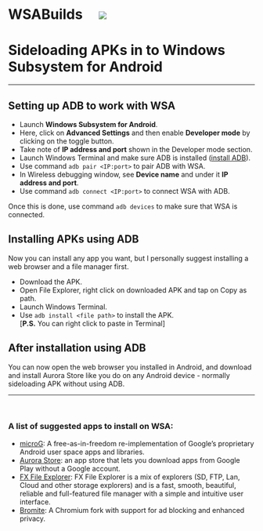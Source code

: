 # WSABuilds &nbsp; &nbsp; <img src="https://img.shields.io/github/downloads/MustardChef/WSABuilds/total?label=Total%20Downloads&style=for-the-badge"/> &nbsp; 

# Sideloading APKs in to Windows Subsystem for Android
-------------

## Setting up ADB to work with WSA
- Launch **Windows Subsystem for Android**.
- Here, click on **Advanced Settings** and then enable **Developer mode** by clicking on the toggle button.
- Take note of **IP address and port** shown in the Developer mode section.
- Launch Windows Terminal and make sure ADB is installed ([install ADB](https://www.xda-developers.com/install-adb-windows-macos-linux/#adbsetupwindows)).
- Use command ``adb pair <IP:port>`` to pair ADB with WSA.
- In Wireless debugging window, see **Device name** and under it **IP address and port**.
- Use command ``adb connect <IP:port>`` to connect WSA with ADB.

Once this is done, use command ``adb devices`` to make sure that WSA is connected.


## Installing APKs using ADB
Now you can install any app you want, but I personally suggest installing a web browser and a file manager first. 

- Download the APK.
- Open File Explorer, right click on downloaded APK and tap on Copy as path.
- Launch Windows Terminal.
- Use ``adb install <file path>`` to install the APK.   
[**P.S.** You can right click to paste in Terminal]


## After installation using ADB
You can now open the web browser you installed in Android, and download and install Aurora Store like you do on any Android device - normally sideloading APK without using ADB.
***
&nbsp; 

### A list of suggested apps to install on WSA:
- [microG](https://microg.org/): A free-as-in-freedom re-implementation of Google’s proprietary Android user space apps and libraries.
- [Aurora Store](https://files.auroraoss.com/AuroraStore/Stable/): an app store that lets you download apps from Google Play without a Google account.
- [FX File Explorer](https://www.nextapp.com/fx/): FX File Explorer is a mix of explorers (SD, FTP, Lan, Cloud and other storage explorers) and is a fast, smooth, beautiful, reliable and full-featured file manager with a simple and intuitive user interface.
- [Bromite](https://github.com/bromite/bromite): A Chromium fork with support for ad blocking and enhanced privacy.
